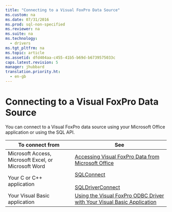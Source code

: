 ```yaml
---
title: "Connecting to a Visual FoxPro Data Source"
ms.custom: na
ms.date: 07/31/2016
ms.prod: sql-non-specified
ms.reviewer: na
ms.suite: na
ms.technology: 
  - drivers
ms.tgt_pltfrm: na
ms.topic: article
ms.assetid: dfd404aa-c455-41b5-b69d-b6739575033c
caps.latest.revision: 5
manager: jhubbard
translation.priority.ht: 
  - en-gb
---
```

# Connecting to a Visual FoxPro Data Source
You can connect to a Visual FoxPro data source using your Microsoft Office application or using the SQL API.  
  
|To connect from|See|  
|---------------------|---------|  
|Microsoft Access, Microsoft Excel, or Microsoft Word|[Accessing Visual FoxPro Data from Microsoft Office](../content/Accessing-Visual-FoxPro-Data-from-Microsoft-Office.md)|  
|Your C or C++ application|[SQLConnect](../content/SQLConnect--Visual-FoxPro-ODBC-Driver-.md)<br /><br /> [SQLDriverConnect](../content/SQLDriverConnect--Visual-FoxPro-ODBC-Driver-.md)|  
|Your Visual Basic application|[Using the Visual FoxPro ODBC Driver with Your Visual Basic Application](../content/Using-the-VFP-FoxPro-ODBC-Driver-with-Your-Visual-Basic-Application.md)|